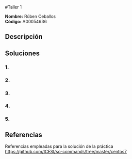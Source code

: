 #Taller 1

**Nombre:** Rúben Ceballos  
**Código:** A00054636  

## Descripción



## Soluciones

### 1.
### 2.  
### 3.  
### 4.  
### 5.

## Referencias

Referencias empleadas para la solución de la práctica
https://github.com/ICESI/so-commands/tree/master/centos7
